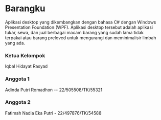 # Barangku

Aplikasi desktop yang dikembangkan dengan bahasa C# dengan Windows Presentation Foundation (WPF). Aplikasi desktop tersebut adalah aplikasi tukar, sewa, dan jual berbagai macam barang yang sudah lama tidak terpakai atau barang preloved untuk mengurangi dan meminimalisir limbah yang ada.

### Ketua Kelompok
Iqbal Hidayat Rasyad

### Anggota 1
Adinda Putri Romadhon -- 22/505508/TK/55321

### Anggota 2
Fatimah Nadia Eka Putri - 22/497876/TK/54588

